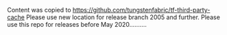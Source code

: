 Content was copied to https://github.com/tungstenfabric/tf-third-party-cache
Please use new location for release branch 2005 and further.
Please use this repo for releases before May 2020..........
